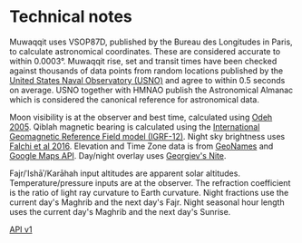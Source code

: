 # Technical notes

Muwaqqit uses VSOP87D, published by the Bureau des Longitudes in Paris, to calculate astronomical coordinates. These are considered accurate to within 0.0003°. Muwaqqit rise, set and transit times have been checked against thousands of data points from random locations published by the [United States Naval Observatory (USNO)](https://aa.usno.navy.mil) and agree to within 0.5 seconds on average. USNO together with HMNAO publish the Astronomical Almanac which is considered the canonical reference for astronomical data.

Moon visibility is at the observer and best time, calculated using [Odeh 2005](http://www.icoproject.org/pdf/2006_cri.pdf). Qiblah magnetic bearing is calculated using the [International Geomagnetic Reference Field model (IGRF-12)](https://earth-planets-space.springeropen.com/articles/10.1186/s40623-015-0228-9). Night sky brightness uses [Falchi et al 2016](http://advances.sciencemag.org/content/2/6/e1600377.full). Elevation and Time Zone data is from [GeoNames](https://www.geonames.org) and [Google Maps API](https://developers.google.com/maps/documentation/). Day/night overlay uses [Georgiev's Nite](https://github.com/rossengeorgiev/nite-overlay). 

Fajr/ʿIshāʾ/Karāhah input altitudes are apparent solar altitudes. Temperature/pressure inputs are at the observer. The refraction coefficient is the ratio of light ray curvature to Earth curvature. Night fractions use the current day's Maghrib and the next day's Fajr. Night seasonal hour length uses the current day's Maghrib and the next day's Sunrise.

<note :label="false">[API v1](/api-v1)</note>